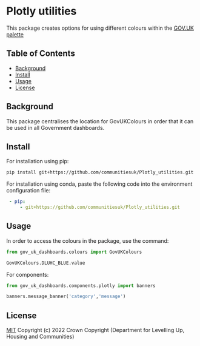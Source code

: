 # Plotly utilities

This package creates options for using different colours within the [GOV.UK palette](https://design-system.service.gov.uk/styles/colour/)

## Table of Contents

- [Background](#background)
- [Install](#install)
- [Usage](#usage)
- [License](#license)

## Background

This package centralises the location for GovUKColours in order that it can be used in all Government dashboards. 

## Install

For installation using pip:

```sh
pip install git+https://github.com/communitiesuk/Plotly_utilities.git
```

For installation using conda, paste the following code into the environment configuration file:

```yml
 - pip:
     - git+https://github.com/communitiesuk/Plotly_utilities.git
```


## Usage

In order to access the colours in the package, use the command:

```python
from gov_uk_dashboards.colours import GovUKColours

GovUKColours.DLUHC_BLUE.value
```

For components:
```python
from gov_uk_dashboards.components.plotly import banners

banners.message_banner('category','message')
```


## License

[MIT](LICENSE) Copyright (c) 2022 Crown Copyright (Department for Levelling Up, Housing and Communities)